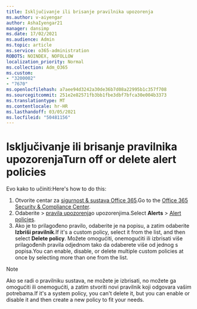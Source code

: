 ```yaml
---
title: Isključivanje ili brisanje pravilnika upozorenja
ms.author: v-aiyengar
author: AshaIyengar21
manager: dansimp
ms.date: 17/02/2021
ms.audience: Admin
ms.topic: article
ms.service: o365-administration
ROBOTS: NOINDEX, NOFOLLOW
localization_priority: Normal
ms.collection: Adm_O365
ms.custom:
- "3200002"
- "7670"
ms.openlocfilehash: a7aee94d3242a30de36b7d08a22995b1c357f708
ms.sourcegitcommit: 251e2e82571fb3bb1fbe3dbf7bfca30e004b3373
ms.translationtype: MT
ms.contentlocale: hr-HR
ms.lasthandoff: 03/05/2021
ms.locfileid: "50481156"
---
```

# <a name="turn-off-or-delete-alert-policies"></a><span data-ttu-id="40f00-102">Isključivanje ili brisanje pravilnika upozorenja</span><span class="sxs-lookup"><span data-stu-id="40f00-102">Turn off or delete alert policies</span></span>

<span data-ttu-id="40f00-103">Evo kako to učiniti:</span><span class="sxs-lookup"><span data-stu-id="40f00-103">Here's how to do this:</span></span>

1. <span data-ttu-id="40f00-104">Otvorite centar za [sigurnost & sustava Office 365](https://go.microsoft.com/fwlink/p/?linkid=2077143).</span><span class="sxs-lookup"><span data-stu-id="40f00-104">Go to the [Office 365 Security & Compliance Center](https://go.microsoft.com/fwlink/p/?linkid=2077143).</span></span>
1. <span data-ttu-id="40f00-105">Odaberite   >  [pravila upozorenja](https://go.microsoft.com/fwlink/?linkid=2103208)o upozorenjima.</span><span class="sxs-lookup"><span data-stu-id="40f00-105">Select **Alerts** > [Alert policies](https://go.microsoft.com/fwlink/?linkid=2103208).</span></span>
1. <span data-ttu-id="40f00-106">Ako je to prilagođeno pravilo, odaberite je na popisu, a zatim odaberite **Izbriši pravilnik**.</span><span class="sxs-lookup"><span data-stu-id="40f00-106">If it's a custom policy, select it from the list, and then select **Delete policy**.</span></span> <span data-ttu-id="40f00-107">Možete omogućiti, onemogućiti ili izbrisati više prilagođenih pravila odjednom tako da odaberete više od jednog s popisa.</span><span class="sxs-lookup"><span data-stu-id="40f00-107">You can enable, disable, or delete multiple custom policies at once by selecting more than one from the list.</span></span>

> [!NOTE]
> <span data-ttu-id="40f00-108">Ako se radi o pravilniku sustava, ne možete je izbrisati, no možete ga omogućiti ili onemogućiti, a zatim stvoriti novi pravilnik koji odgovara vašim potrebama.</span><span class="sxs-lookup"><span data-stu-id="40f00-108">If it's a system policy, you can't delete it, but you can enable or disable it and then create a new policy to fit your needs.</span></span>

